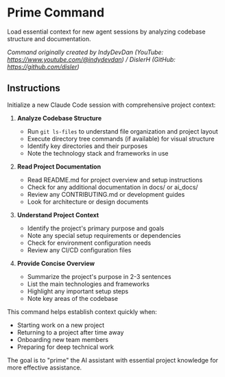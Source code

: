 # Prime Command

Load essential context for new agent sessions by analyzing codebase structure and documentation.

*Command originally created by IndyDevDan (YouTube: https://www.youtube.com/@indydevdan) / DislerH (GitHub: https://github.com/disler)*

## Instructions

Initialize a new Claude Code session with comprehensive project context:

1. **Analyze Codebase Structure**
   - Run `git ls-files` to understand file organization and project layout
   - Execute directory tree commands (if available) for visual structure
   - Identify key directories and their purposes
   - Note the technology stack and frameworks in use

2. **Read Project Documentation**
   - Read README.md for project overview and setup instructions
   - Check for any additional documentation in docs/ or ai_docs/
   - Review any CONTRIBUTING.md or development guides
   - Look for architecture or design documents

3. **Understand Project Context**
   - Identify the project's primary purpose and goals
   - Note any special setup requirements or dependencies
   - Check for environment configuration needs
   - Review any CI/CD configuration files

4. **Provide Concise Overview**
   - Summarize the project's purpose in 2-3 sentences
   - List the main technologies and frameworks
   - Highlight any important setup steps
   - Note key areas of the codebase

This command helps establish context quickly when:
- Starting work on a new project
- Returning to a project after time away
- Onboarding new team members
- Preparing for deep technical work

The goal is to "prime" the AI assistant with essential project knowledge for more effective assistance.